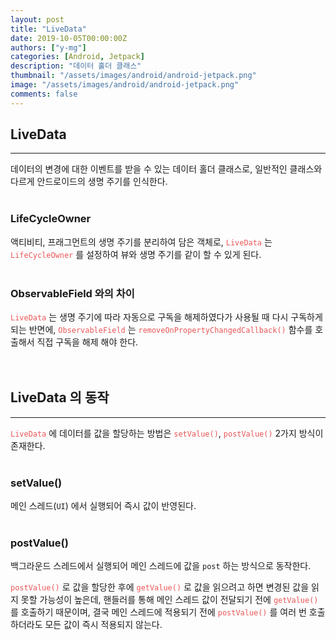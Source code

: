 ```yaml
---
layout: post
title: "LiveData"
date: 2019-10-05T00:00:00Z
authors: ["y-mg"]
categories: [Android, Jetpack]
description: "데이터 홀더 클래스"
thumbnail: "/assets/images/android/android-jetpack.png"
image: "/assets/images/android/android-jetpack.png"
comments: false
---
```


## LiveData
***
데이터의 변경에 대한 이벤트를 받을 수 있는 데이터 홀더 클래스로, 일반적인 클래스와 다르게 안드로이드의 생명 주기를 인식한다.
<br>
<br>

### LifeCycleOwner
액티비티, 프래그먼트의 생명 주기를 분리하여 담은 객체로, <code style="color: #eb5657;">LiveData</code> 는 <code style="color: #eb5657;">LifeCycleOwner</code> 를 설정하여 뷰와 생명 주기를 같이 할 수 있게 된다.
<br>
<br>

### ObservableField 와의 차이
<code style="color: #eb5657;">LiveData</code> 는 생명 주기에 따라 자동으로 구독을 해제하였다가 사용될 때 다시 구독하게 되는 반면에, <code style="color: #eb5657;">ObservableField</code> 는 <code style="color: #eb5657;">removeOnPropertyChangedCallback()</code> 함수를 호출해서 직접 구독을 해제 해야 한다.
<br>
<br>
<br>



## LiveData 의 동작
***
<code style="color: #eb5657;">LiveData</code> 에 데이터를 값을 할당하는 방법은 <code style="color: #eb5657;">setValue()</code>, <code style="color: #eb5657;">postValue()</code> 2가지 방식이 존재한다.
<br>
<br>

### setValue()
메인 스레드(`UI`) 에서 실행되어 즉시 값이 반영된다.
<br>
<br>

### postValue()
백그라운드 스레드에서 실행되어 메인 스레드에 값을 `post` 하는 방식으로 동작한다.
<br>

<code style="color: #eb5657;">postValue()</code> 로 값을 할당한 후에 <code style="color: #eb5657;">getValue()</code> 로 값을 읽으려고 하면 변경된 값을 읽지 못할 가능성이 높은데, 핸들러를 통해 메인 스레드 값이 전달되기 전에 <code style="color: #eb5657;">getValue()</code> 를 호출하기 때문이며, 결국 메인 스레드에 적용되기 전에 <code style="color: #eb5657;">postValue()</code> 를 여러 번 호출하더라도 모든 값이 즉시 적용되지 않는다.